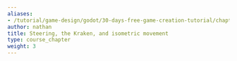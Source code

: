 ```yaml
---
aliases:
- /tutorial/game-design/godot/30-days-free-game-creation-tutorial/chapter3/
author: nathan
title: Steering, the Kraken, and isometric movement
type: course_chapter
weight: 3
---
```

